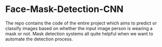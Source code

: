 # Face-Mask-Detection-CNN
The  repo contains the code of the entire project which aims to predict or classify images based on whether the input image person is wearing a mask or not. Mask detection systems all quite helpful when we want to automate the detection process.
